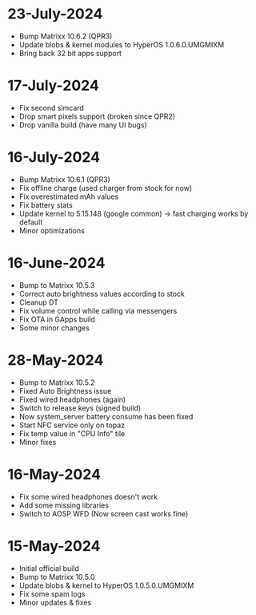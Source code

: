 # 23-July-2024

- Bump Matrixx 10.6.2 (QPR3)
- Update blobs & kernel modules to HyperOS 1.0.6.0.UMGMIXM
- Bring back 32 bit apps support

# 17-July-2024

- Fix second simcard
- Drop smart pixels support (broken since QPR2)
- Drop vanilla build (have many UI bugs)

# 16-July-2024

- Bump Matrixx 10.6.1 (QPR3)
- Fix offline charge (used charger from stock for now)
- Fix overestimated mAh values 
- Fix battery stats
- Update kernel to 5.15.148 (google common) -> fast charging works by default
- Minor optimizations

# 16-June-2024

- Bump to Matrixx 10.5.3
- Correct auto brightness values according to stock
- Cleanup DT
- Fix volume control while calling via messengers
- Fix OTA in GApps build
- Some minor changes

# 28-May-2024
- Bump to Matrixx 10.5.2
- Fixed Auto Brightness issue
- Fixed wired headphones (again)
- Switch to release keys (signed build)
- Now system_server battery consume has been fixed
- Start NFC service only on topaz
- Fix temp value in "CPU Info" tile
- Minor fixes

# 16-May-2024

- Fix some wired headphones doesn't work
- Add some missing libraries
- Switch to AOSP WFD (Now screen cast works fine)

# 15-May-2024

- Initial official build
- Bump to Matrixx 10.5.0
- Update blobs & kernel to HyperOS 1.0.5.0.UMGMIXM
- Fix some spam logs
- Minor updates & fixes
